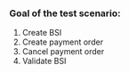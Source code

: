 ### Goal of the test scenario:

1. Create BSI
2. Create payment order
3. Cancel payment order
4. Validate BSI
